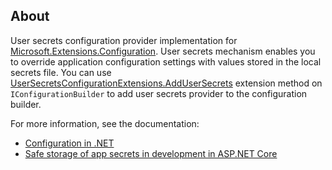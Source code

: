 ## About

User secrets configuration provider implementation for [Microsoft.Extensions.Configuration](https://www.nuget.org/packages/Microsoft.Extensions.Configuration/). User secrets mechanism enables you to override application configuration settings with values stored in the local secrets file. You can use [UserSecretsConfigurationExtensions.AddUserSecrets](https://learn.microsoft.com/dotnet/api/microsoft.extensions.configuration.usersecretsconfigurationextensions.addusersecrets) extension method on `IConfigurationBuilder` to add user secrets provider to the configuration builder.

For more information, see the documentation:

- [Configuration in .NET](https://learn.microsoft.com/dotnet/core/extensions/configuration)
- [Safe storage of app secrets in development in ASP.NET Core](https://learn.microsoft.com/aspnet/core/security/app-secrets)
